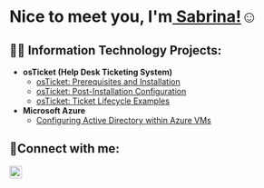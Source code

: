 <h1> Nice to meet you, I'm<a href="https://linkedin.com/in/sabrina-agbor"> Sabrina!</a>☺</h1>

<h2>👨‍💻 Information Technology Projects:</h2>

- <b>osTicket (Help Desk Ticketing System)</b>
  - [osTicket: Prerequisites and Installation](https://github.com/sabrinaagbor/osticket-prereqs)
  - [osTicket: Post-Installation Configuration](https://github.com/sabrinaagbor/post-install-config)
  - [osTicket: Ticket Lifecycle Examples](https://github.com/sabrinaagbor/ticket-lifecycle)
- <b>Microsoft Azure</b>
  - [Configuring Active Directory within Azure VMs](https://github.com/sabrinaagbor/configure-ad)

<h2>🤳Connect with me:</h2>

[<img align="left" alt="Josh | LinkedIn" width="22px" src="https://cdn.jsdelivr.net/npm/simple-icons@v3/icons/linkedin.svg" />][linkedin]



[linkedin]: https://linkedin.com/in/sabrina-agbor
